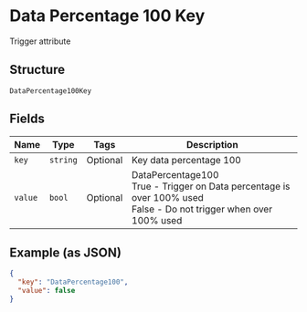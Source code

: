 
# Data Percentage 100 Key

Trigger attribute

## Structure

`DataPercentage100Key`

## Fields

| Name | Type | Tags | Description |
|  --- | --- | --- | --- |
| `key` | `string` | Optional | Key data percentage 100 |
| `value` | `bool` | Optional | DataPercentage100<br />True - Trigger on Data percentage is over 100% used<br />False - Do not trigger when over 100% used |

## Example (as JSON)

```json
{
  "key": "DataPercentage100",
  "value": false
}
```

